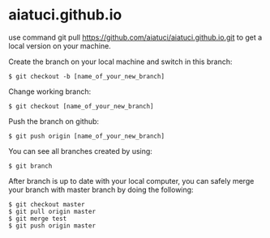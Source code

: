 # aiatuci.github.io

use command git pull https://github.com/aiatuci/aiatuci.github.io.git to get a local version on your machine.

Create the branch on your local machine and switch in this branch:

```$ git checkout -b [name_of_your_new_branch]```

Change working branch:

```$ git checkout [name_of_your_new_branch]```

Push the branch on github:

```$ git push origin [name_of_your_new_branch]```

You can see all branches created by using:

```$ git branch```

After branch is up to date with your local computer, you can safely merge your branch with master branch by doing the following:
```
$ git checkout master
$ git pull origin master
$ git merge test
$ git push origin master
```
